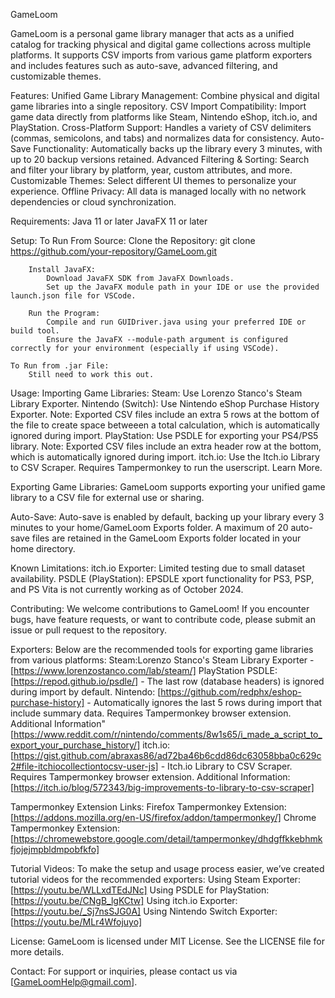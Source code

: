 GameLoom

GameLoom is a personal game library manager that acts as a unified catalog for tracking physical and digital game collections across multiple platforms. It supports CSV imports from various game platform exporters and includes features such as auto-save, advanced filtering, and customizable themes.

Features:
    Unified Game Library Management: Combine physical and digital game libraries into a single repository.
    CSV Import Compatibility: Import game data directly from platforms like Steam, Nintendo eShop, itch.io, and PlayStation.
    Cross-Platform Support: Handles a variety of CSV delimiters (commas, semicolons, and tabs) and normalizes data for consistency.
    Auto-Save Functionality: Automatically backs up the library every 3 minutes, with up to 20 backup versions retained.
    Advanced Filtering & Sorting: Search and filter your library by platform, year, custom attributes, and more.
    Customizable Themes: Select different UI themes to personalize your experience.
    Offline Privacy: All data is managed locally with no network dependencies or cloud synchronization.

Requirements:
    Java 11 or later
    JavaFX 11 or later

Setup:
    To Run From Source:
        Clone the Repository:
            git clone https://github.com/your-repository/GameLoom.git

        Install JavaFX:
            Download JavaFX SDK from JavaFX Downloads.
            Set up the JavaFX module path in your IDE or use the provided launch.json file for VSCode.

        Run the Program:
            Compile and run GUIDriver.java using your preferred IDE or build tool.
            Ensure the JavaFX --module-path argument is configured correctly for your environment (especially if using VSCode).
    
    To Run from .jar File:
        Still need to work this out.

Usage:
    Importing Game Libraries:
        Steam: Use Lorenzo Stanco's Steam Library Exporter.
        Nintendo (Switch): Use Nintendo eShop Purchase History Exporter.
            Note: Exported CSV files include an extra 5 rows at the bottom of the file to create space betweeen a total calculation, which is automatically ignored during import.
        PlayStation: Use PSDLE for exporting your PS4/PS5 library.
            Note: Exported CSV files include an extra header row at the bottom, which is automatically ignored during import.
        itch.io: Use the Itch.io Library to CSV Scraper.
            Requires Tampermonkey to run the userscript.
            Learn More.

Exporting Game Libraries:
    GameLoom supports exporting your unified game library to a CSV file for external use or sharing.

Auto-Save:
    Auto-save is enabled by default, backing up your library every 3 minutes to your home/GameLoom Exports folder.
    A maximum of 20 auto-save files are retained in the GameLoom Exports folder located in your home directory.

Known Limitations:
    itch.io Exporter: Limited testing due to small dataset availability.
    PSDLE (PlayStation): EPSDLE xport functionality for PS3, PSP, and PS Vita is not currently working as of October 2024.

Contributing:
We welcome contributions to GameLoom! If you encounter bugs, have feature requests, or want to contribute code, please submit an issue or pull request to the repository.

Exporters:
Below are the recommended tools for exporting game libraries from various platforms:
Steam:Lorenzo Stanco's Steam Library Exporter - [https://www.lorenzostanco.com/lab/steam/]
PlayStation	PSDLE: [https://repod.github.io/psdle/] - The last row (database headers) is ignored during import by default.
Nintendo: 	[https://github.com/redphx/eshop-purchase-history] - Automatically ignores the last 5 rows during import that include summary data. Requires Tampermonkey browser extension.
    Additional Information" [https://www.reddit.com/r/nintendo/comments/8w1s65/i_made_a_script_to_export_your_purchase_history/]
itch.io: [https://gist.github.com/abraxas86/ad72ba46b6cdd86dc63058bba0c629c2#file-itchiocollectiontocsv-user-js] - Itch.io Library to CSV Scraper. Requires Tampermonkey browser extension.
    Additional Information: [https://itch.io/blog/572343/big-improvements-to-library-to-csv-scraper]

Tampermonkey Extension Links:
Firefox Tampermonkey Extension:
    [https://addons.mozilla.org/en-US/firefox/addon/tampermonkey/]
Chrome Tampermonkey Extension:
    [https://chromewebstore.google.com/detail/tampermonkey/dhdgffkkebhmkfjojejmpbldmpobfkfo]

Tutorial Videos:
    To make the setup and usage process easier, we’ve created tutorial videos for the recommended exporters:
        Using Steam Exporter: [https://youtu.be/WLLxdTEdJNc]
        Using PSDLE for PlayStation: [https://youtu.be/CNgB_lgKCtw]
        Using itch.io Exporter: [https://youtu.be/_Sj7nsSJG0A]
        Using Nintendo Switch Exporter: [https://youtu.be/MLr4Wfojuyo]

License:
    GameLoom is licensed under MIT License. See the LICENSE file for more details.

Contact:
    For support or inquiries, please contact us via [GameLoomHelp@gmail.com].